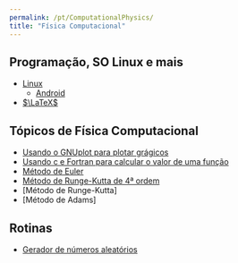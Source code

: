 ```yaml
---
permalink: /pt/ComputationalPhysics/
title: "Física Computacional"
---
```

## Programação, SO Linux e mais

* [Linux](/pt/linux/)
   * [Android](/pt/linux/android/)
* [$\LaTeX$](/pt/pkg/latex/)

## Tópicos de Física Computacional
* [Usando o GNUplot para plotar grágicos](/pt/ComputationalPhysics/gnuplot/)
* [Usando c e Fortran para calcular o valor de uma função](/pt/ComputationalPhysics/FunctionData/)
* [Método de Euler](/pt/ComputationalPhysics/euler/)
* [Método de Runge-Kutta de 4ª ordem](/pt/ComputationalPhysics/rk4/)
* [Método de Runge-Kutta]
* [Método de Adams]

## Rotinas
* [Gerador de números aleatórios](/pt/ComputationalPhysics/random/)
